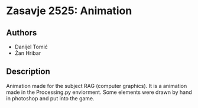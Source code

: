 # Zasavje 2525: Animation
 
## Authors

* Danijel Tomić
* Žan Hribar

## Description

Animation made for the subject RAG (computer graphics). It is a animation made in the Processing.py enviorment. Some elements were drawn by hand in photoshop and put into the game.
